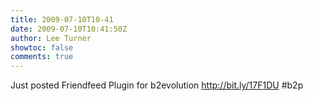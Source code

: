 ```yaml
---
title: 2009-07-10T10-41
date: 2009-07-10T10:41:50Z
author: Lee Turner
showtoc: false
comments: true
---
```


Just posted Friendfeed Plugin for b2evolution http://bit.ly/17F1DU
 #b2p

